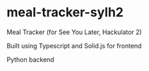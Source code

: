 # meal-tracker-sylh2
Meal Tracker (for See You Later, Hackulator 2)

Built using Typescript and Solid.js for frontend

Python backend